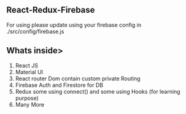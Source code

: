 ## React-Redux-Firebase
For using please update using your firebase config in ./src/config/firebase.js

## Whats inside>
1. React JS
2. Material UI
3. React router Dom contain custom private Routing
4. Firebase Auth and Firestore for DB
5. Redux some using connect() and some using Hooks (for learning purpose)
6. Many More
